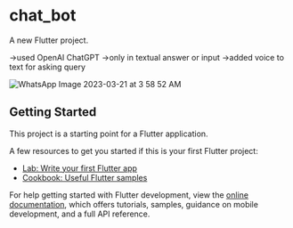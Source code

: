 # chat_bot

A new Flutter project.

->used OpenAI ChatGPT
->only in textual answer or input
->added voice to text for asking query

![WhatsApp Image 2023-03-21 at 3 58 52 AM](https://user-images.githubusercontent.com/71483319/226479594-527446bf-7032-4985-80dc-0ecc66e1a035.jpeg)


## Getting Started

This project is a starting point for a Flutter application.

A few resources to get you started if this is your first Flutter project:

- [Lab: Write your first Flutter app](https://docs.flutter.dev/get-started/codelab)
- [Cookbook: Useful Flutter samples](https://docs.flutter.dev/cookbook)

For help getting started with Flutter development, view the
[online documentation](https://docs.flutter.dev/), which offers tutorials,
samples, guidance on mobile development, and a full API reference.
